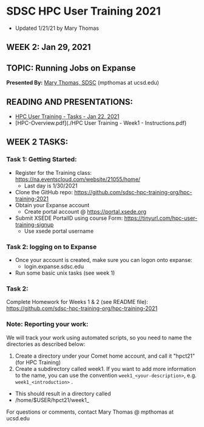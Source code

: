# SDSC HPC User Training 2021
* Updated 1/21/21 by Mary Thomas

## WEEK 2: Jan 29, 2021

## TOPIC:  Running Jobs on Expanse
**Presented By:** [Mary Thomas, SDSC](https://hpc-students.sdsc.edu/instr_bios/mary_thomas.html) (mpthomas at ucsd.edu)

## READING AND PRESENTATIONS:
* [HPC User Training - Tasks - Jan 22, 2021](./https://github.com/sdsc-hpc-training-org/hpc-training-2021/blob/main/week2_running_jobs/HPC_UT21_Week2_run_jobs_Tasks_01_29_21.pdf)
* [HPC-Overview.pdf](./HPC User Training - Week1 - Instructions.pdf)

## WEEK 2 TASKS:

### Task 1: Getting Started:
* Register for the Training class: https://na.eventscloud.com/website/21055/home/
   * Last day is 1/30/2021
* Clone the GitHub repo: https://github.com/sdsc-hpc-training-org/hpc-training-2021
* Obtain your Expanse  account
   * Create portal account @ https://portal.xsede.org 
* Submit XSEDE PortalID using course Form:  https://tinyurl.com/hpc-user-training-signup
   * Use xsede portal username

### Task 2:  logging on to Expanse
* Once your account is created, make sure you can logon onto expanse:
   * login.expanse.sdsc.edu
* Run some basic unix tasks (see week 1)

### Task 2: 
Complete Homework for Weeks 1 & 2 (see README file):
https://github.com/sdsc-hpc-training-org/hpc-training-2021

### Note:  Reporting your work:
We will track your work using automated scripts, so you need to name the directories as described below:

1. Create a directory under your Comet home account, and call it "hpct21" (for HPC Training)
2. Create a subdirectory called week1. If you want to add more information to the name, you can
use the convention `week1_<your-description>`, e.g. `week1_<introduction>` .
* This should result in a directory called 
*	/home/$USER/hpct21/week1_<your-description>


For questions or comments, contact Mary Thomas @ mpthomas  at  ucsd.edu
